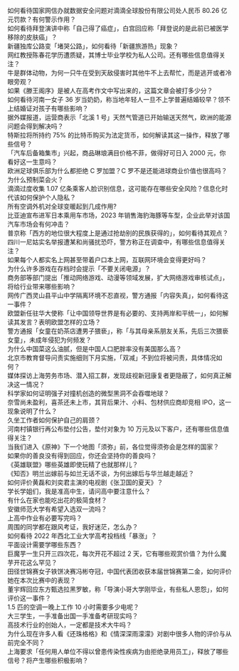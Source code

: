 如何看待国家网信办就数据安全问题对滴滴全球股份有限公司处人民币 80.26 亿元罚款？有何警示作用？  
如何看待拜登演讲中称「自己得了癌症」，白宫回应称「拜登说的是此前已被医学移除的皮肤癌」？  
新疆独库公路变「堵哭公路」，如何看待「新疆旅游热」现象？  
网红教授陈春花学历遭质疑，其博士毕业学校为私人公司。还有哪些信息值得关注？  
牛是群体动物，为何一只牛在受到天敌侵害时其他牛不上去帮忙，而是逃开或者冷眼旁观？  
如果《滕王阁序》是被人在高考作文中写出来的，这篇文章会被打多少分？  
如何看待河南一女子 36 岁当奶奶，称当地年轻人一旦不上学普遍结婚较早？领不上结婚证对孩子有哪些影响？  
据外媒报道，运营商表示「北溪 1 号」天然气管道已开始输送天然气，欧洲的能源问题会得到解决吗？  
特斯拉将所持约 75% 的比特币购买为法定货币，如何解读其这一操作，释放了哪些信号？  
「汽车后备箱集市」兴起，商品琳琅满目价格不菲，做得好可日入 2000 元，你看好这一生意吗？  
欧洲足球俱乐部为什么都拒绝 C 罗加盟？C 罗不是还能进球商业价值也很高吗？  
为什么预制菜会火？  
滴滴过度收集 1.07 亿条乘客人脸识别信息，这可能存在哪些安全风险？信息化时代该如何保护个人隐私？  
所有空调外机对全球变暖起到几成作用?  
比亚迪宣布进军日本乘用车市场，2023 年销售海豹海豚等车型，企业此举对该国汽车市场会有何冲击？  
普京称「西方的地位很大程度上是通过抢劫别的民族获得的」，如何看待其观点？  
四川一尼姑实名举报遭某和尚骚扰恐吓，警方称正在调查中，有哪些信息值得关注？  
如果每个人都实名上网甚至带着户口本上网，互联网环境会变得更好吗？  
为什么许多游戏在存档时会提示「不要关闭电源」？  
商务部等部门提出「推动网络游戏、动漫等领域发展，扩大网络游戏审核试点」，将给行业带来哪些影响？  
网传广西灵山县平山中学隔离环境不忍直视，警方通报「内容失真」，如何看待这一事件？  
欧盟新任驻华大使称「让中国领导世界是有必要的、支持两岸和平统一」，如何解读其发言？表明欧盟怎样的立场？  
警方通报「女童在奶茶店遭男子猥亵」，称「与其母亲系朋友关系，先后三次猥亵女童」，未成年侵犯为何频发？  
为什么中国菜这么油腻，但是中国人口肥胖率没有美国那么高？  
北京市教育督导问责实施细则下月实施，「双减」不到位将被问责，具体情况如何？  
媒体探访上海劳务市场、潜入招工群，发现歧视新冠康复者更隐蔽了，如何真正解决这一情况？  
科学家如何证明强子对撞机创造的微型黑洞不会吞噬地球？  
奈雪尚未盈利，喜茶还未上市，其背后果汁、小料、包材供应商却竞相 IPO，这一现象说明了什么？  
久坐工作者如何保护自己的肩颈？  
河南村镇银行再公布垫付公告，垫付对象为 10 万元及以下客户，还有哪些信息值得关注？  
当我们进入《原神》下一个地图「须弥」前，各位觉得须弥会是怎样的国家？  
如果你的善良没有得到回应，你还会坚持你的善良吗？  
《英雄联盟》哪些英雄即使玩精了也就那样儿？  
《知否》明兰出嫁前与如兰无话不谈，为何出嫁后与华兰越走越近？  
如何评价黄磊和刘奕君主演的电视剧《张卫国的夏天》？  
学长学姐们，我是准高中生，请问高中要注意什么？  
有什么在家也能吃出花的极简食材？  
安徽师范大学有希望入选双一流吗？  
上高中作业有必要写完吗？  
周围的同学都在跟风考证，我好迷茫，怎么办？  
如何看待 2022 年西北工业大学高考投档线「暴涨」？  
平面设计需要学哪些东西？  
巨魔芋一生只开三四次花，每次开花不超过 2 天，它有哪些观赏价值？为什么魔芋开花这么罕见？  
田径世锦赛女子铁饼决赛冯彬夺冠，中国代表团收获本届世锦赛第二金，如何评价她在本次比赛中的表现？  
董宇辉回应东方甄选拉黑罗敏，称「导演小哥大学刚毕业，有些私人恩怨」，如何评价这一事件？  
1.5 匹的空调一晚上工作 10 小时需要多少电呢？  
大三学生，一手准备出国一手准备考研现实吗？  
高技术行业的创始人，一定都是技术大牛吗？  
为什么现在许多人看《还珠格格》和《情深深雨濛濛》对剧中很多人物的评价与从前完全不同？  
上海要求「任何用人单位不得以曾患传染性疾病为由拒绝录用员工」，释放了哪些信号？将产生哪些积极影响？  
